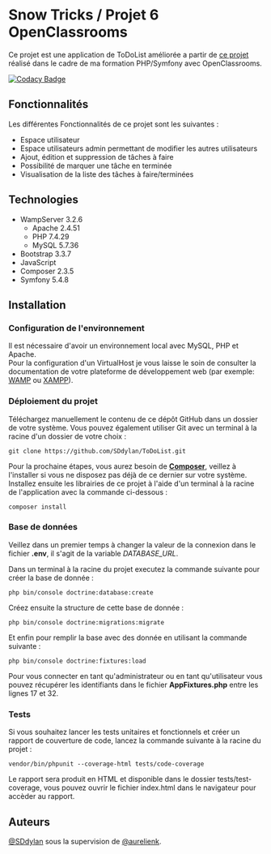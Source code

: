 # Snow Tricks / Projet 6 OpenClassrooms

Ce projet est une application de ToDoList améliorée a partir de [ce projet](https://github.com/saro0h/projet8-TodoList) réalisé dans le cadre de ma formation PHP/Symfony avec OpenClassrooms.

[![Codacy Badge](https://app.codacy.com/project/badge/Grade/800ecefdb0944212b7f86c525a0b31b9)](https://www.codacy.com/gh/SDdylan/ToDoList/dashboard?utm_source=github.com&amp;utm_medium=referral&amp;utm_content=SDdylan/ToDoList&amp;utm_campaign=Badge_Grade)
## Fonctionnalités

Les différentes Fonctionnalités de ce projet sont les suivantes :
* Espace utilisateur
* Espace utilisateurs admin permettant de modifier les autres utilisateurs
* Ajout, édition et suppression de tâches à faire
* Possibilité de marquer une tâche en terminée
* Visualisation de la liste des tâches à faire/terminées

## Technologies

* WampServer 3.2.6
    * Apache 2.4.51
    * PHP 7.4.29
    * MySQL 5.7.36
* Bootstrap 3.3.7
* JavaScript
* Composer 2.3.5 
* Symfony 5.4.8

## Installation

### Configuration de l'environnement

Il est nécessaire d'avoir un environnement local avec MySQL, PHP et Apache.  
Pour la configuration d'un VirtualHost je vous laisse le soin de consulter la documentation de votre plateforme de développement web (par exemple: [WAMP](https://www.wampserver.com/) ou [XAMPP](https://doc.ubuntu-fr.org/xampp)).

### Déploiement du projet

Téléchargez manuellement le contenu de ce dépôt GitHub dans un dossier de votre système.
Vous pouvez également utiliser Git avec un terminal à la racine d'un dossier de votre choix :
```
git clone https://github.com/SDdylan/ToDoList.git
```
Pour la prochaine étapes, vous aurez besoin de [**Composer**](https://getcomposer.org/download/), veillez à l'installer si vous ne disposez pas déjà de ce dernier sur votre système.  
Installez ensuite les librairies de ce projet à l'aide d'un terminal à la racine de l'application avec la commande ci-dessous :
```
composer install
```

### Base de données

Veillez dans un premier temps à changer la valeur de la connexion dans le fichier **.env**, il s'agit de la variable *DATABASE_URL*.

Dans un terminal à la racine du projet executez la commande suivante pour créer la base de donnée :
```
php bin/console doctrine:database:create
```
Créez ensuite la structure de cette base de donnée :
```
php bin/console doctrine:migrations:migrate
```

Et enfin pour remplir la base avec des donnée en utilisant la commande suivante :
```
php bin/console doctrine:fixtures:load
```

Pour vous connecter en tant qu'administrateur ou en tant qu'utilisateur vous pouvez récupérer les identifiants dans le fichier **AppFixtures.php** entre les lignes 17 et 32.
### Tests

Si vous souhaitez lancer les tests unitaires et fonctionnels et créer un rapport de couverture de code, lancez la commande suivante à la racine du projet :
```
vendor/bin/phpunit --coverage-html tests/code-coverage
```
Le rapport sera produit en HTML et disponible dans le dossier tests/test-coverage, vous pouvez ouvrir le fichier index.html dans le navigateur pour accèder au rapport.
## Auteurs

[@SDdylan](https://github.com/SDdylan) sous la supervision de [@aurelienk](https://github.com/aurelienk).
